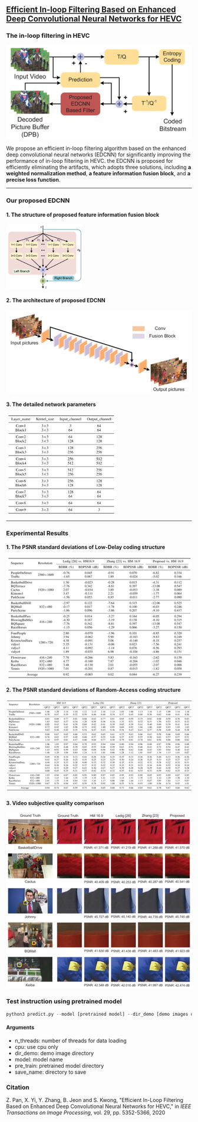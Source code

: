 ## [Efficient In-loop Filtering Based on Enhanced Deep Convolutional Neural Networks for HEVC](https://ieeexplore.ieee.org/stamp/stamp.jsp?tp=&arnumber=9049421)

### The in-loop filtering in HEVC

![image-20200520101835115](network/20200520103152.png)

We propose an efficient in-loop filtering algorithm based on the enhanced deep convolutional neural networks (EDCNN) for significantly improving the performance of in-loop filtering in HEVC.  the EDCNN is proposed for efficiently eliminating the artifacts, which adopts three solutions, including **a weighted normalization method**, **a feature information fusion block**, and **a precise loss function**. 

------

### Our proposed EDCNN

#### 1. The structure of proposed feature information fusion block 

<img src="network/20200520103208.png" alt="20200520103208.png" style="zoom: 20%;" />

#### 2. The architecture of proposed EDCNN 

![image-20200520101958149](network/20200520103205.png)

#### 3. The detailed network parameters

<img src="network/20200520131415.png" alt="20200520131415" style="zoom:33%;" />

------

### Experimental Results

#### 1. The PSNR standard deviations of Low-Delay coding structure

<img src="network/20200520131610.png" alt="20200520131610" style="zoom: 70%;" />

#### 2. The PSNR standard deviations of Random-Access coding structure

![20200520131941](network/20200520131941.png)

#### 3. Video subjective quality comparison

![20200520132202](network/20200520132202.png)

### Test instruction using pretrained model

```python
python3 predict.py --model [pretrained model] --dir_demo [demo images directory] --save_name [directory to save] --pre_train [weightfile]
```

#### Arguments
- n_threads: number of threads for data loading
- cpu: use cpu only
- dir_demo: demo image directory
- model: model name
- pre_train: pretrained model directory
- save_name: directory to save

### Citation

Z. Pan, X. Yi, Y. Zhang, B. Jeon and S. Kwong, "Efficient In-Loop Filtering Based on Enhanced Deep Convolutional Neural Networks for HEVC," in *IEEE Transactions on Image Processing*, vol. 29, pp. 5352-5366, 2020